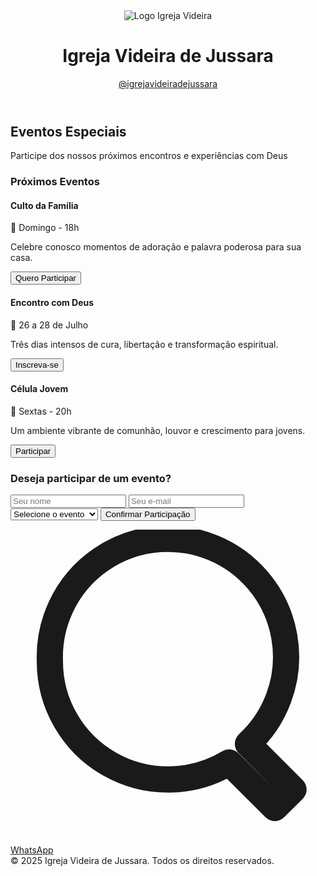 <!DOCTYPE html>
<html lang="pt-BR">
<head>
  <meta charset="UTF-8" />
  <meta name="viewport" content="width=device-width, initial-scale=1.0" />
  <title>Eventos - Igreja Videira de Jussara</title>
  <script src="https://cdn.tailwindcss.com"></script>
</head>
<body class="bg-gradient-to-br from-purple-700 to-indigo-900 min-h-screen text-gray-100">
  <!-- Header -->
  <header class="bg-white shadow-md p-4 flex items-center justify-between text-gray-900">
    <div class="flex items-center space-x-4">
      <img src="logo.png" alt="Logo Igreja Videira" class="w-12 h-12" />
      <h1 class="text-xl font-bold">Igreja Videira de Jussara</h1>
    </div>
    <a href="https://www.instagram.com/igrejavideiradejussara" target="_blank" class="text-indigo-600 hover:underline">@igrejavideiradejussara</a>
  </header>

  <!-- Hero Section -->
  <section class="text-center py-16 px-4 bg-cover bg-center" style="background-image: url('uva.jpg');">
    <h2 class="text-4xl md:text-5xl font-extrabold text-white drop-shadow-lg">Eventos Especiais</h2>
    <p class="mt-4 text-lg md:text-xl text-white">Participe dos nossos próximos encontros e experiências com Deus</p>
  </section>

  <!-- Seção de Eventos -->
  <section class="py-12 px-6 max-w-6xl mx-auto">
    <h3 class="text-3xl font-bold text-center mb-10">Próximos Eventos</h3>
    <div class="grid md:grid-cols-3 gap-8">
      <div class="bg-white text-gray-900 p-6 rounded shadow-lg">
        <h4 class="text-xl font-semibold mb-2">Culto da Família</h4>
        <p class="mb-1">📅 Domingo - 18h</p>
        <p class="mb-3">Celebre conosco momentos de adoração e palavra poderosa para sua casa.</p>
        <button class="bg-indigo-600 text-white px-4 py-2 rounded hover:bg-indigo-700">Quero Participar</button>
      </div>
      <div class="bg-white text-gray-900 p-6 rounded shadow-lg">
        <h4 class="text-xl font-semibold mb-2">Encontro com Deus</h4>
        <p class="mb-1">📅 26 a 28 de Julho</p>
        <p class="mb-3">Três dias intensos de cura, libertação e transformação espiritual.</p>
        <button class="bg-indigo-600 text-white px-4 py-2 rounded hover:bg-indigo-700">Inscreva-se</button>
      </div>
      <div class="bg-white text-gray-900 p-6 rounded shadow-lg">
        <h4 class="text-xl font-semibold mb-2">Célula Jovem</h4>
        <p class="mb-1">📅 Sextas - 20h</p>
        <p class="mb-3">Um ambiente vibrante de comunhão, louvor e crescimento para jovens.</p>
        <button class="bg-indigo-600 text-white px-4 py-2 rounded hover:bg-indigo-700">Participar</button>
      </div>
    </div>
  </section>

  <!-- Formulário de interesse -->
  <section class="py-12 px-6 bg-indigo-100 text-gray-900">
    <h3 class="text-2xl font-bold text-center mb-6">Deseja participar de um evento?</h3>
    <form class="max-w-xl mx-auto grid grid-cols-1 gap-4">
      <input type="text" placeholder="Seu nome" class="p-3 rounded border border-gray-300" required />
      <input type="email" placeholder="Seu e-mail" class="p-3 rounded border border-gray-300" required />
      <select class="p-3 rounded border border-gray-300" required>
        <option selected disabled>Selecione o evento</option>
        <option>Culto da Família</option>
        <option>Encontro com Deus</option>
        <option>Célula Jovem</option>
      </select>
      <button type="submit" class="bg-indigo-600 text-white py-3 rounded hover:bg-indigo-700">Confirmar Participação</button>
    </form>
  </section>

  <!-- Botão flutuante do WhatsApp -->
  <a href="https://wa.me/5562991173072" target="_blank" class="fixed bottom-5 right-5 bg-green-500 text-white px-4 py-3 rounded-full shadow-lg hover:bg-green-600 flex items-center space-x-2 z-50">
    <svg xmlns="http://www.w3.org/2000/svg" class="h-5 w-5" fill="none" viewBox="0 0 24 24" stroke="currentColor">
      <path stroke-linecap="round" stroke-linejoin="round" stroke-width="2" d="M3 10a9 9 0 1115.09 6.32l3.47 3.48-1.42 1.41-3.48-3.47A9 9 0 013 10z" />
    </svg>
    <span>WhatsApp</span>
  </a>

  <!-- Rodapé -->
  <footer class="bg-gray-100 text-center text-sm text-gray-900 py-4 mt-10">
    © 2025 Igreja Videira de Jussara. Todos os direitos reservados.
  </footer>
</body>
</html>
